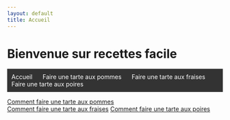 ```yaml
---
layout: default
title: Accueil
---
```


# Bienvenue sur recettes facile



<html lang="fr">
<head>
    <meta charset="UTF-8">
    <meta name="viewport" content="width=device-width, initial-scale=1.0">
</head>
<body>

<!-- Barre de navigation -->
<nav style="background-color: #333; padding: 10px;">
    <ul style="list-style-type: none; margin: 0; padding: 0;">
        <li style="display: inline; margin-right: 20px;">
            <a href="/" style="color: white; text-decoration: none;">Accueil</a>
        </li>
        <li style="display: inline; margin-right: 20px;">
            <a href="page1.md" style="color: white; text-decoration: none;">Faire une tarte aux pommes</a>
        </li>
        <li style="display: inline; margin-right: 20px;">
            <a href="page2.md" style="color: white; text-decoration: none;">Faire une tarte aux fraises</a>
        </li>
        <li style="display: inline;">
            <a href="page3" style="color: white; text-decoration: none;">Faire une tarte aux poires</a>
        </li>
    </ul>
</nav>

</html>



[Comment faire une tarte aux pommes](page1)  
[Comment faire une tarte aux fraises](page2)
[Comment faire une tarte aux poires](page3)
